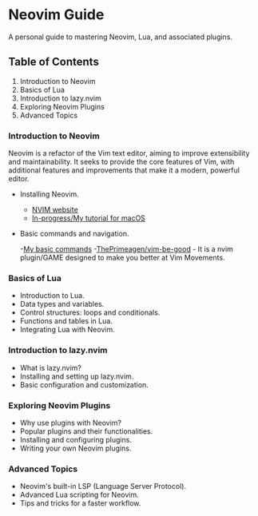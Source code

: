 # Neovim Guide

A personal guide to mastering Neovim, Lua, and associated plugins.


## Table of Contents

1. Introduction to Neovim
2. Basics of Lua
3. Introduction to lazy.nvim
4. Exploring Neovim Plugins
5. Advanced Topics


### Introduction to Neovim

Neovim is a refactor of the Vim text editor, aiming to improve extensibility
and maintainability. It seeks to provide the core features of Vim, with
additional features and improvements that make it a modern, powerful editor.

- Installing Neovim.

    - [NVIM website](https://github.com/neovim/neovim)
    - [In-progress/My tutorial for macOS](https://github.com/fcarvalhopacheco/HOW2/blob/master/01.macos/1.install/nvim/nvim_lua.md)

- Basic commands and navigation.

    -[My basic commands](https://github.com/fcarvalhopacheco/HOW2/blob/master/01.macos/myOSsetup.md#vim-commands)
    -[ThePrimeagen/vim-be-good](https://github.com/ThePrimeagen/vim-be-good)
        - It is a nvim plugin/GAME designed to make you better at Vim Movements.






### Basics of Lua

- Introduction to Lua.
- Data types and variables.
- Control structures: loops and conditionals.
- Functions and tables in Lua.
- Integrating Lua with Neovim.


### Introduction to lazy.nvim

- What is lazy.nvim?
- Installing and setting up lazy.nvim.
- Basic configuration and customization.

### Exploring Neovim Plugins

- Why use plugins with Neovim?
- Popular plugins and their functionalities.
- Installing and configuring plugins.
- Writing your own Neovim plugins.

### Advanced Topics

- Neovim's built-in LSP (Language Server Protocol).
- Advanced Lua scripting for Neovim.
- Tips and tricks for a faster workflow.




